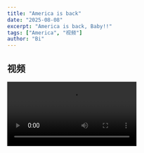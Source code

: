 ```yaml
---
title: "America is back"
date: "2025-08-08"
excerpt: "America is back, Baby!!"
tags: ["America", "视频"]
author: "Bi"
---
```


## 视频
<video src="https://dhuqkmqv7zzml403.public.blob.vercel-storage.com/video/blog/pGIaYlcj0ES0ZkWT.mp4" controls></video>